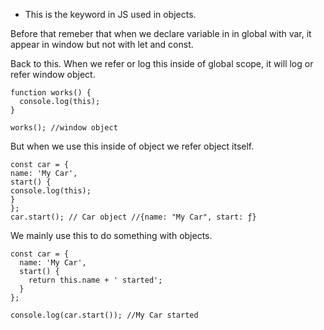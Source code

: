 - This is the keyword in JS used in objects.

Before that remeber that when we declare variable in in global with var, it appear in window but not with let and const.

Back to this. When we refer or log this inside of global scope, it will log or refer window object.

```
function works() {
  console.log(this);
}

works(); //window object

```

But when we use this inside of object we refer object itself.

```
const car = {
name: 'My Car',
start() {
console.log(this);
}
};
car.start(); // Car object //{name: "My Car", start: ƒ}
```

We mainly use this to do something with objects.

```
const car = {
  name: 'My Car',
  start() {
    return this.name + ' started';
  }
};

console.log(car.start()); //My Car started
```

